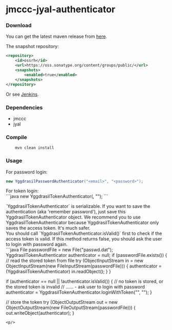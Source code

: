 # jmccc-jyal-authenticator

### Download
You can get the latest maven release from [here](https://search.maven.org/#search|ga|1|g%3A%22com.github.to2mbn%22%20a%3A%22jmccc-jyal-authenticator%22).

The snapshot repository:
```xml
<repository>
	<id>ossrh</id>
	<url>https://oss.sonatype.org/content/groups/public/</url>
	<snapshots>
		<enabled>true</enabled>
	</snapshots>
</repository>
```
Or see [Jenkins](http://ci.infinity-studio.org/job/jmccc-jyal-authenticator/).

### Dependencies
* jmccc
* jyal

### Compile
```
	mvn clean install
```

### Usage
For password login:<br/>
```java
new YggdrasilPasswordAuthenticator("<email>", "<password>");
```
<p/>
For token login:
<br/>
```java
new YggdrasilTokenAuthenticator(<clientToken>, "<accessToken>");
```
<p/>
`YggdrasilTokenAuthenticator` is serializable. If you want to save the authentication (aka 'remember password'),
just save this YggdrasilTokenAuthenticator object.
We recommend you to use YggdrasilTokenAuthenticator because YggdrasilTokenAuthenticator only saves the access token.
It's much safer.<br/>
You should call `YggdrasilTokenAuthenticator.isValid()` first to check if the access token is valid.
If this method returns false, you should ask the user to login with password again.<br/>
```java
File passwordFile = new File("passwd.dat");
YggdrasilTokenAuthenticator authenticator = null;
if (passwordFile.exists()) {
	// read the stored token from file
	try (ObjectInputStream in = new ObjectInputStream(new FileInputStream(passwordFile))) {
		authenticator = (YggdrasilTokenAuthenticator) in.readObject();
	}
}

if (authenticator == null || !authenticator.isValid()) {
	// no token is stored, or the stored token is invalid
	// ...... - ask user to login with password
	authenticator = YggdrasilTokenAuthenticator.loginWithToken("<email>", "<password>");
}

// store the token
try (ObjectOutputStream out = new ObjectOutputStream(new FileOutputStream(passwordFile))) {
	out.writeObject(authenticator);
}
```
<p/>

